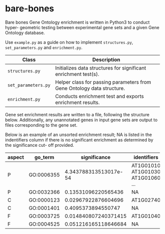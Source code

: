 # bare-bones
Bare bones Gene Ontology enrichment is written in Python3 to conduct hyper- geometric testing between experimental gene sets and a given Gene Ontology database.

Use `example.py` as a guide on how to implement `structures.py`, `set_parameters.py` and `enrichment.py`.

| Class | Description |
| --- | --- |
| `structures.py`     | Initializes data structures for significant enrichment test(s). |
| `set_parameters.py` | Helper class for passing parameters from Gene Ontology data structure. |
| `enrichment.py`     | Conducts enrichment test and exports enrichment results. |

Gene set enrichment results are written to a file, following the structure below. Additionally, any unannotated genes in input gene sets are output to files corresponding to the gene set. 

Below is an example of an unsorted enrichment result; NA is listed in the indentifiers column if there is no significant enrichment as determined by the significance cut- off provided.

|     aspect    |     go_term   |  significance |  identifiers  |
| ------------- | ------------- | ------------- | ------------- |
| P             | GO:0006355    | 4.343788313513017e-54 | AT1G01010 AT1G01030 AT1G01060 ... |
| P             | GO:0032366    | 0.13531096220565436 | NA  |
| C             | GO:0000123    | 0.02967922876604696| AT1G02740 |
| C             | GO:0001401    | 0.4095373894550747 | NA  |
| F             | GO:0003725    | 0.014840807240371415 | AT1G01040 |
| F             | GO:0004525    | 0.051216165118646684 | NA |
